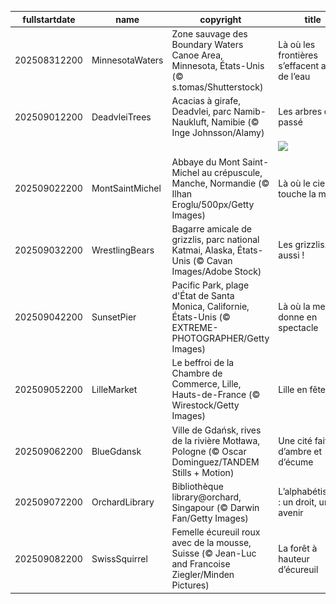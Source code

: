 |fullstartdate|name|copyright|title|image|
|--|--|--|--|--|
202508312200|MinnesotaWaters|Zone sauvage des Boundary Waters Canoe Area, Minnesota, États-Unis (© s.tomas/Shutterstock)|Là où les frontières s’effacent au fil de l’eau|![](/fr-FR/2025/09/202508312200MinnesotaWaters.jpg)|
202509012200|DeadvleiTrees|Acacias à girafe, Deadvlei, parc Namib-Naukluft, Namibie (© Inge Johnsson/Alamy)|Les arbres du passé|![](/fr-FR/2025/09/202509012200DeadvleiTrees.jpg)|
||||![](/fr-FR/2025/09/.jpg)|
202509022200|MontSaintMichel|Abbaye du Mont Saint-Michel au crépuscule, Manche, Normandie (© Ilhan Eroglu/500px/Getty Images)|Là où le ciel touche la mer|![](/fr-FR/2025/09/202509022200MontSaintMichel.jpg)|
202509032200|WrestlingBears|Bagarre amicale de grizzlis, parc national Katmai, Alaska, États-Unis (© Cavan Images/Adobe Stock)|Les grizzlis... aussi !|![](/fr-FR/2025/09/202509032200WrestlingBears.jpg)|
202509042200|SunsetPier|Pacific Park, plage d'État de Santa Monica, Californie, États-Unis (© EXTREME-PHOTOGRAPHER/Getty Images)|Là où la mer se donne en spectacle|![](/fr-FR/2025/09/202509042200SunsetPier.jpg)|
202509052200|LilleMarket|Le beffroi de la Chambre de Commerce, Lille, Hauts-de-France (© Wirestock/Getty Images)|Lille en fête !|![](/fr-FR/2025/09/202509052200LilleMarket.jpg)|
202509062200|BlueGdansk|Ville de Gdańsk, rives de la rivière Motława, Pologne (© Oscar Dominguez/TANDEM Stills + Motion)|Une cité faite d’ambre et d’écume|![](/fr-FR/2025/09/202509062200BlueGdansk.jpg)|
202509072200|OrchardLibrary|Bibliothèque library@orchard, Singapour (© Darwin Fan/Getty Images)|L’alphabétisation : un droit, un avenir|![](/fr-FR/2025/09/202509072200OrchardLibrary.jpg)|
202509082200|SwissSquirrel|Femelle écureuil roux avec de la mousse, Suisse (© Jean-Luc and Francoise Ziegler/Minden Pictures)|La forêt à hauteur d’écureuil|![](/fr-FR/2025/09/202509082200SwissSquirrel.jpg)|
